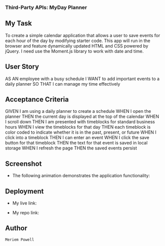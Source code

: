 ### Third-Party APIs: MyDay Planner 

## My Task

To create a simple calendar application that allows a user to save events for each hour of the day by modifying starter code. This app will run in the browser and feature dynamically updated HTML and CSS powered by jQuery. I need use the Moment.js library to work with date and time. 

## User Story

AS AN employee with a busy schedule
I WANT to add important events to a daily planner
SO THAT I can manage my time effectively

## Acceptance Criteria

GIVEN I am using a daily planner to create a schedule
WHEN I open the planner
THEN the current day is displayed at the top of the calendar
WHEN I scroll down
THEN I am presented with timeblocks for standard business hours
WHEN I view the timeblocks for that day
THEN each timeblock is color coded to indicate whether it is in the past, present, or future
WHEN I click into a timeblock
THEN I can enter an event
WHEN I click the save button for that timeblock
THEN the text for that event is saved in local storage
WHEN I refresh the page
THEN the saved events persist

## Screenshot

* The following animation demonstrates the application functionality:


## Deployment
 
* My live link:

* My repo link:

## Author
    Meriem Powell
